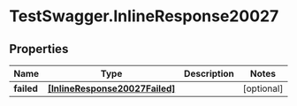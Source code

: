 # TestSwagger.InlineResponse20027

## Properties

Name | Type | Description | Notes
------------ | ------------- | ------------- | -------------
**failed** | [**[InlineResponse20027Failed]**](InlineResponse20027Failed.md) |  | [optional] 


